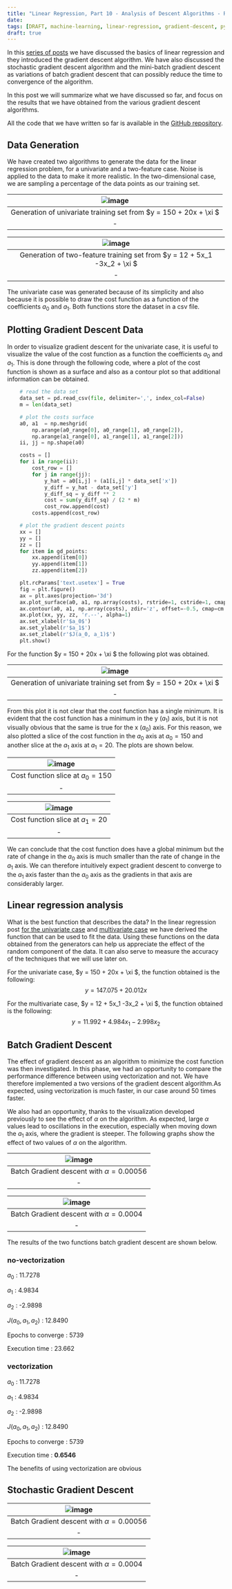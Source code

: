 ```yaml
---
title: "Linear Regression, Part 10 - Analysis of Descent Algorithms - Results obtained"
date: 
tags: [DRAFT, machine-learning, linear-regression, gradient-descent, python]
draft: true
---
```


In this [series of posts](/tags/linear-regression/) we have discussed the basics of linear regression and they introduced the gradient descent algorithm.  We have also discussed the stochastic gradient descent algorithm and the mini-batch gradient descent as variations of batch gradient descent that can possibly reduce the time to convergence of the algorithm.

In this post we will summarize what we have discussed so far, and focus on the results that we have obtained from the various gradient descent algorithms.

All the code that we have written so far is available in the [GitHub repository](https://github.com/carmelgafa/ml_from_scratch/tree/master/algorithms/linear_regression).

## Data Generation

We have created two algorithms to generate the data for the linear regression problem, for a univariate and a two-feature case. Noise is applied to the data to make it more realistic. In the two-dimensional case, we are sampling a percentage of the data points as our training set.

| ![image](/post/img/ml_linearreg_gradientdescent_analysis_gen1.jpeg) |
|:--:|
| Generation of univariate training set from $y = 150 + 20x + \xi $|
|-|

| ![image](/post/img/ml_linearreg_gradientdescent_analysis_gen2.jpeg) |
|:--:|
| Generation of two-feature training set from $y = 12 + 5x_1 -3x_2 + \xi $|
|-|
The univariate case was generated because of its simplicity and also because it is possible to draw the cost function as a function of the coefficients $a_0$ and $a_1$. Both functions store the dataset in a csv file.

## Plotting Gradient Descent Data

In order to visualize gradient descent for the univariate case, it is useful to visualize the value of the cost function as a function the coefficients $a_0$ and $a_1$. This is done through the following code, where a plot of the cost function is shown as a surface and also as a contour plot so that additional information can be obtained.

```Python
    # read the data set
    data_set = pd.read_csv(file, delimiter=',', index_col=False)
    m = len(data_set)

    # plot the costs surface
    a0, a1  = np.meshgrid(
        np.arange(a0_range[0], a0_range[1], a0_range[2]),
        np.arange(a1_range[0], a1_range[1], a1_range[2]))
    ii, jj = np.shape(a0)

    costs = []
    for i in range(ii):
        cost_row = []
        for j in range(jj):
            y_hat = a0[i,j] + (a1[i,j] * data_set['x'])
            y_diff = y_hat - data_set['y']
            y_diff_sq = y_diff ** 2
            cost = sum(y_diff_sq) / (2 * m)
            cost_row.append(cost)
        costs.append(cost_row)

    # plot the gradient descent points
    xx = []
    yy = []
    zz = []
    for item in gd_points:
        xx.append(item[0])
        yy.append(item[1])
        zz.append(item[2])

    plt.rcParams['text.usetex'] = True
    fig = plt.figure()
    ax = plt.axes(projection='3d')
    ax.plot_surface(a0, a1, np.array(costs), rstride=1, cstride=1, cmap='cividis', edgecolor='none', alpha=0.5)
    ax.contour(a0, a1, np.array(costs), zdir='z', offset=-0.5, cmap=cm.coolwarm)
    ax.plot(xx, yy, zz, 'r.--', alpha=1)
    ax.set_xlabel(r'$a_0$')
    ax.set_ylabel(r'$a_1$')
    ax.set_zlabel(r'$J(a_0, a_1)$')
    plt.show()

```

For the function $y = 150 + 20x + \xi $ the following plot was obtained.

| ![image](/post/img/ml_linearreg_gradientdescent_analysis_cost1.jpeg) |
|:--:|
| Generation of univariate training set from $y = 150 + 20x + \xi $|
|-|

From this plot it is not clear that the cost function has a single minimum. It is evident that the cost function has a minimum in the y ($a_1$) axis, but it is not visually obvious that the same is true for the x ($a_0$) axis. For this reason, we also plotted a slice of the cost function in the $a_0$ axis at $a_0 = 150$ and another slice at the $a_1$ axis at $a_1 = 20$. The plots are shown below.

| ![image](/post/img/ml_linearreg_gradientdescent_analysis_cost2.jpeg) |
|:--:|
| Cost function slice at $a_0=150$ |
|-|

| ![image](/post/img/ml_linearreg_gradientdescent_analysis_cost3.jpeg) |
|:--:|
| Cost function slice at $a_1=20$ |
|-|

We can conclude that the cost function does have a global minimum but the rate of change in the $a_0$ axis is much smaller than the rate of change in the $a_1$ axis. We can therefore intuitively expect gradient descent to converge to the $a_1$ axis faster than the $a_0$ axis as the gradients in that axis are considerably larger.

## Linear regression analysis

What is the best function that describes the data? In the linear regression post [for the univariate case](/post/ml_linearreg_univariatederivation) and [multivariate case](/post/ml_linearreg_multivariate) we have derived the function that can be used to fit the data. Using these functions on the data obtained from the generators can help us appreciate the effect of the random component of the data. It can also serve to measure the accuracy of the techniques that we will use later on.

For the univariate case, $y = 150 + 20x + \xi $, the function obtained is the following:
$$y = 147.075 + 20.012 x$$

For the multivariate case, $y = 12 + 5x_1 -3x_2 + \xi $, the function obtained is the following:
$$y = 11.992 + 4.984 x_1 -2.998 x_2$$

## Batch Gradient Descent

The effect of gradient descent as an algorithm to minimize the cost function was then investigated. In this phase, we had an opportunity to compare the performance difference between using vectorization and not. We have therefore implemented a two versions of the gradient descent algorithm.As expected, using vectorization is much faster, in our case around 50 times faster.

We also had an opportunity, thanks to the visualization developed previously to see the effect of $\alpha$ on the algorithm. As expected, large $\alpha$ values lead to oscillations in the execution, especially when moving down the $a_1$ axis, where the gradient is steeper. The following graphs show the effect of two values of $\alpha$ on the algorithm.

| ![image](/post/img/ml_linearreg_gradientdescent_analysis_batch1.jpeg) |
|:--:|
| Batch Gradient descent with $\alpha=0.00056$ |
|-|

| ![image](/post/img/ml_linearreg_gradientdescent_analysis_batch2.jpeg) |
|:--:|
| Batch Gradient descent with $\alpha=0.0004$ |
|-|

The results of the two functions batch gradient descent are shown below.

### no-vectorization

$a_0$ : 11.7278

$a_1$ : 4.9834

$a_2$ : -2.9898

$J(a_0, a_1, a_2)$ : 12.8490

Epochs to converge : 5739

Execution time : 23.662

### vectorization

$a_0$ : 11.7278

$a_1$ : 4.9834

$a_2$ : -2.9898

$J(a_0, a_1, a_2)$ : 12.8490

Epochs to converge : 5739

Execution time : **0.6546**

The benefits of using vectorization are obvious

## Stochastic Gradient Descent

| ![image](/post/img/ml_linearreg_gradientdescent_analysis_stoc1.jpeg) |
|:--:|
| Batch Gradient descent with $\alpha=0.00056$ |
|-|

| ![image](/post/img/ml_linearreg_gradientdescent_analysis_stoc2.jpeg) |
|:--:|
| Batch Gradient descent with $\alpha=0.0004$ |
|-|
